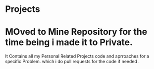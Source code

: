 # Projects
# MOved to Mine  Repository for the time being i made it to Private.
It Contains all my Personal  Related Projects code and aprroaches for a specific Problem. which i do pull requests for the code if needed .
